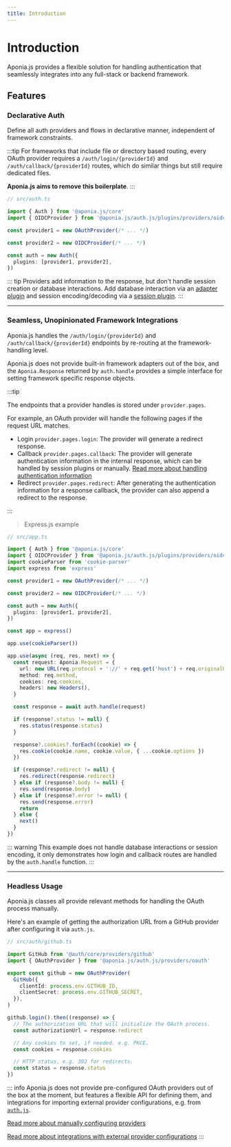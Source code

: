 ```yaml
---
title: Introduction
---
```


# Introduction

Aponia.js provides a flexible solution for handling authentication that
seamlessly integrates into any full-stack or backend framework.


## Features

### Declarative Auth

Define all auth providers and flows in declarative manner,
independent of framework constraints.

:::tip
For frameworks that include file or directory based routing,
every OAuth provider requires a `/auth/login/{providerId}` and `/auth/callback/{providerId}` routes,
which do similar things but still require dedicated files.

**Aponia.js aims to remove this boilerplate**.
:::

```ts
// src/auth.ts

import { Auth } from '@aponia.js/core'
import { OIDCProvider } from '@aponia.js/auth.js/plugins/providers/oidc'

const provider1 = new OAuthProvider(/* ... */)

const provider2 = new OIDCProvider(/* ... */)

const auth = new Auth({
  plugins: [provider1, provider2],
})
```

::: tip
Providers add information to the response, but don't handle session creation or database interactions.
Add database interaction via an [adapter plugin](/plugins/adapter) and
session encoding/decoding via a [session plugin](/plugins/session).
:::

<hr>

### Seamless, Unopinionated Framework Integrations

Aponia.js handles the `/auth/login/{providerId}` and `/auth/callback/{providerId}` endpoints
by re-routing at the framework-handling level.

Aponia.js does not provide built-in framework adapters out of the box,
and the `Aponia.Response` returned by `auth.handle` provides a simple interface
for setting framework specific response objects.

:::tip

The endpoints that a provider handles is stored under `provider.pages`.

For example, an OAuth provider will handle the following pages if the request URL matches.

- Login `provider.pages.login`: The provider will generate a redirect response.
- Callback `provider.pages.callback`: The provider will generate authentication information in the internal response,
  which can be handled by session plugins or manually.
  [Read more about handling authentication information](/reference/authenticated-response)
- Redirect `provider.pages.redirect`: After generating the authentication information for a response callback,
  the provider can also append a redirect to the response.

:::

> Express.js example

```ts
// src/app.ts

import { Auth } from '@aponia.js/core'
import { OIDCProvider } from '@aponia.js/auth.js/plugins/providers/oidc'
import cookieParser from 'cookie-parser'
import express from 'express'

const provider1 = new OAuthProvider(/* ... */)

const provider2 = new OIDCProvider(/* ... */)

const auth = new Auth({
  plugins: [provider1, provider2],
})

const app = express()

app.use(cookieParser())

app.use(async (req, res, next) => {
  const request: Aponia.Request = {
    url: new URL(req.protocol + '://' + req.get('host') + req.originalUrl),
    method: req.method,
    cookies: req.cookies,
    headers: new Headers(),
  }

  const response = await auth.handle(request)

  if (response?.status != null) {
    res.status(response.status)
  }

  response?.cookies?.forEach((cookie) => {
    res.cookie(cookie.name, cookie.value, { ...cookie.options })
  })

  if (response?.redirect != null) {
    res.redirect(response.redirect)
  } else if (response?.body != null) {
    res.send(response.body)
  } else if (response?.error != null) {
    res.send(response.error)
    return
  } else {
    next()
  }
})
```

::: warning
This example does not handle database interactions or session encoding,
it only demonstrates how login and callback routes are handled by the `auth.handle`
function.
:::

<hr>

### Headless Usage

Aponia.js classes all provide relevant methods for handling the OAuth process manually.

Here's an example of getting the authorization URL from a GitHub provider
after configuring it via `auth.js`.

```ts
// src/auth/github.ts

import GitHub from '@auth/core/providers/github'
import { OAuthProvider } from '@aponia.js/auth.js/providers/oauth'

export const github = new OAuthProvider(
  GitHub({
    clientId: process.env.GITHUB_ID,
    clientSecret: process.env.GITHUB_SECRET,
  }),
)

github.login().then((response) => {
  // The authorization URL that will initialize the OAuth process.
  const authorizationUrl = response.redirect

  // Any cookies to set, if needed. e.g. PKCE.
  const cookies = response.cookies

  // HTTP status, e.g. 302 for redirects.
  const status = response.status
})
```

::: info
Aponia.js does not provide pre-configured OAuth providers out of the box at the moment,
but features a flexible API for defining them,
and integrations for importing external provider configurations, e.g. from [`auth.js`](https://authjs.dev/).

[Read more about manually configuring providers](/providers/manual)

[Read more about integrations with external provider configurations](/providers/integrations)
:::
